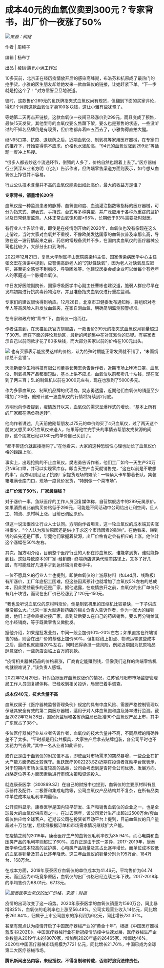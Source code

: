 # 成本40元的血氧仪卖到300元？专家背书，出厂价一夜涨了50%

![](https://inews.gtimg.com/news_bt/OEu3NBrzQF79yvN-_t9UEudOvlX09CqI79pcyMLiLFl44AA/1000)_来源：网络_

作者 | 周纯子

编辑 | 杨布丁

出品 | 棱镜·腾讯小满工作室

10多天前，北京正在经历疫情放开后的感染高峰期，布洛芬和抗原成了最热门的抢手货。小雅的医生朋友却给她发来一款血氧仪的链接，让她赶紧下单。“下一步就是抢这个了！”对方信誓旦旦地说道。

彼时，这款售价269元的鱼跃牌指夹式血氧仪尚有现货，但翻到下面的买家评论，得知1个月前这款血氧仪才卖100多块钱，这让小雅有些犹豫了。

等她第二天再点开链接，这款血氧仪一夜间已经涨价到299元，而且变成了预售，最快15天发货。其他型号的血氧仪要么售罄下架，要么也是预售的状态，一些没听过的不知名品牌倒是有现货，但价格都奔着四五百去了，小雅悔得直拍大腿。

继N95口罩、抗原、退烧药之后，近期血氧仪、制氧机等家用医疗器械，在专家们的推荐下，开始变得供不应求，价格也水涨船高，“94元的血氧仪涨到299元”等话题一度冲上热搜。

“很多人都去炒这个流通环节，倒腾的人多了，价格自然也跟着上去了。”医疗器械行业资深从业者方明（化名）告诉作者。但终端零售渠道方面则表示，如今想从血氧仪上挣钱并不容易。

行业公认技术含量并不高的血氧仪能卖出如此高价，最大的收益方是谁？

**专家背书，销量增长20倍**

血氧仪是一种监测患者的脉搏、血氧饱和度、血流灌注指数等指标的医疗器械，可分为指夹式、腕表式、手持式、台式等多种类型，并广泛应用于各种危重症的监护以及日常健康监测。人体正常血氧饱和度≥95%，长期低于93%需要及时就医。

有行业人士告诉作者，即使是在疫情刚开始的2020年，血氧仪也没有像现在这么走俏过，当时大家对血氧并不重视，不像欧美发达国家的血氧仪普及率那么高，导致在这一波行情起来之前，药店的常规备货并不多，在国内卖血氧仪的医疗器械公司也比较少，大部分出口到海外。

2022年12月21日，复旦大学附属华山医院感染科主任、国家传染病医学中心主任张文宏在演讲中提到，应警惕高龄老人的“沉默性缺氧”，因为老人对缺氧反应迟钝，甚至完全感觉不到胸闷、呼吸困难等。他建议居委会或企业可以给每个有老年人的家庭送一个脉搏血氧仪。

中日友好医院副院长、国家呼吸医学中心副主任曹彬也建议道，脆弱人群应尽早在发病初期进行抗病毒药物治疗，并且准备指夹血氧仪进行重症监测。

专家们的建议很快得到响应。12月28日，北京市卫健委发布通知称，将组织对老年人等高风险人群发放血氧夹，在家自测血氧，明确简明监测预警标准。

在专家和政府的“背书”下，血氧仪一炮而红。

作者注意到，在天猫鱼跃官方旗舰店，一款售价299元的指夹式血氧仪月销量超过了30万。而在下面的评论互动区，最新的问题集中在对其涨价的质疑。有买家表示自己以前同款才花了80多块钱，而大部分买家以前的价格在100元出头。

![](https://inews.gtimg.com/news_bt/OyXUWNlChLcekANUPK-ijTMp6o_a35_DMvry_4UQURPQQAA/1000)
也有买家表示能接受这样的价格，认为特殊时期能正常发货就不错了，“未雨绸缪总不会错”。

天津斯曼尔生物科技有限公司董事长樊志勇告诉作者，近期市场上N95口罩、血氧仪、制氧机等产品都很短缺，基本上供不应求。血氧仪以前都卖几十块钱，现在涨到了两三百；5L的制氧机以前在3000元左右，现在也涨到了5000多元。

作为多家血氧仪、制氧机品牌的代理商，樊志勇透露，近期他们血氧仪的销量至少增加了20倍，他预计这一波血氧仪的行情将持续到2月底。

方明也向作者提到，疫情放开以来，血氧仪的需求呈爆炸式的增长，“基本上所有的厂家都在满负荷运转”。

他向作者讲述，几天前他刚帮朋友以75元的单价购买了4只血氧仪，过了两天这个朋友又想买40只血氧仪来送人，结果等他忙完手头的事情去帮朋友找货源的间隙，这个朋友已经以180元的单价自己买到了。

“都不带还价就直接抢购了。”在他看来，大家的这种恐慌性心理也助长了血氧仪价格的蹭蹭上涨。

事实上，出现抢购的不止血氧仪。樊志勇告诉作者，他们工厂如今一天生产20万只N95口罩，并可以实现零库存，即当天生产当天就销售完，“这在以前是不敢想的事”。而方明则见证了抗原厂家提货现场的繁荣：一辆辆大卡车排着长队，集装箱堆满仓库门口，现场一度竞价发货，“特别像一个菜市场”。

**出厂价涨了50%，厂家最赚钱？**

对于涨价一事，鱼跃医疗的工作人员回复媒体称，自营旗舰店中的299元属原价。如果消费者此前购买价格低于299元，可能是不同活动中公司给出让利空间，且人工、物流、原材料上涨，目前已调回原价。

但这一说法很难让行业人士认同。方明向作者坦言，这一轮血氧仪的成本端其实涨得很少，“个人认为涨价原因还是供小于求这个市场因素的影响”。在他看来，赚到钱的首先还是厂家，毕竟他们掌握着货源，出厂价格肯定会有相应的上涨，他估计这个涨幅在50%左右。

其次，据方明介绍，目前整个医疗行业的人都在炒血氧仪，谁能拿到货，谁就能挣到钱。这就导致原本的厂家-经销商-
终端药店这条代理商路径上，又多了好几层，有可能经好几道手才到达终端消费者手中。

一位不愿具名的行业人士也提到，即使血氧仪的上游原材料（如Led屏、线路板）有所涨价，工厂年底招工困难，但这些因素预计也就增加了血氧仪5%左右的总成本，因此受益最多的还是厂家。据他透露，在疫情放开之前，血氧仪的出厂单价只有几十块钱，而现在出厂价已经涨到了120元-150元。

“我也没听说血氧仪的原材料涨价，倒是制氧机里的压缩机比较紧缺，一下子供应量没那么大。”北京一家大型连锁药店的相关负责人告诉作者，作为一家大的经销商，他们上游会直接对接厂家，拿到货后要么在自己的药店销售，要么再分销给其他小经销商，等于既做零售又做批发。

据他介绍，如果是批发业务，中间一般会加价10%-20%左右；如果直接在终端销售的话，则会在出厂价的基础上加价50%，但扣除线上扣点、物流运输这些成本之后，最终也就能赚20%左右。同时还得承担一些风险，例如近期因为抗原物品肆意涨价，一些药店面临上百万的罚款。

“疫情相关器械药品的价格暴涨，厂商肯定能赚到钱，但像我们这样的终端零售机构就很难说了。”该负责人感慨。

2022年12月29日，针对鱼跃医疗血氧仪涨价的情况，江苏省丹阳市市场监督管理局工作人员回复媒体称，已经收到相关投诉，局里已着手调查。

**成本仅40元，技术含量不高**

血氧仪属于《医疗器械监督管理条例》规定的具有中度风险、需要严格控制管理以保证其安全有效的第二类医疗器械，适用于对人体血氧饱和度及脉率进行监测。截至2022年12月28日，国家药监局和各省药监局已批准90个血氧仪产品上市，其中广东就占了38个。

多位医疗器械行业从业者告诉作者，血氧仪的技术含量并不高，不同品牌的精确性差不了太多。“平时都是用公共模具，大家生产后拿去贴牌组装，各公司平时也不太花力气去做。”其中一名从业者如此评价。

或许正是由于血氧仪的附加值不高，即使面对市场需求的突然暴增，一些企业在扩大产能方面仍然比较保守。鱼跃医疗(002223.SZ)近期在投资者互动平台就表示，对于短期内市场关注度较高的品类，公司会考虑到是否符合公司优势、发展方向、战略定位等多方面因素后进行审慎决策和资源投入。

就连康泰医学（300869.SZ）在自己的财报中也提到，血氧仪的主要原材料有显示器件及配件、二极管和集成电路等，公司血氧仪产品结构并不复杂，在所有品类中单位成本及毛利率均最低。

公开资料显示，康泰医学是国内较早研发、生产和销售血氧仪的企业之一，也是全球最大的血氧仪供应商之一。在过去两年，该公司累计生产出超过2500万台/套血氧仪供应给全球客户。近期该公司在投资者互动平台上提到，目前血氧仪的日产量超过十万台/套，后续将根据订单和市场需求情况继续扩大产能。

在疫情之前的2019年，康泰医疗生产的血氧仪毛利率仅为35.94%，而心电类和血压类产品的毛利率则超过了60%。或许正是由于这一差异，2017-2019年，康泰医学单位成本较高的监护类、心电类产品销量及其占比逐年增长，而单位成本较低的血氧类销量及其占比逐年降低。这三年血氧仪的销量分别为195万台、184万台、168万台。

在成本方面，2019年康泰医疗血氧仪的单位成本为41.46元，平均售价为64.74元。而且因为市场竞争原因，血氧仪的出厂价格已经连续三年下跌。2017-2018年的平均售价为68.01元、67.13元。

![](https://inews.gtimg.com/news_bt/OHs5nC3MXcKuFSpvWqyINim9B8K7KNwdSWY5cPNfZviCgAA/1000)_康泰医学血氧仪的出厂价格，来源：财报_

疫情的出现改变了这一趋势。2020年康泰医学的血氧仪销量为1560万台，同比暴增825%，血氧仪的毛利率也上涨至56.49%。公司实现营业收入14亿元，同比增长261.84%，归属于上市公司股东的净利润为6亿元，同比增长731.37%。

甚至有观点认为疫情开启了中国医疗器械产业的“黄金十年”。根据《中国医疗器械蓝皮书(2021)》，中国医疗器械行业在新冠疫情防控中快速发展，医疗器械生产企业数量从2019年末的18070家，增加到2020年底的26465家，增幅达46%。2020年中国医疗器械市场规模为7721
亿元，同比增长21.76%，中国已成为全球第二大医疗器械市场。

**腾讯新闻出品内容，未经授权，不得复制和转载，否则将追究法律责任。**

